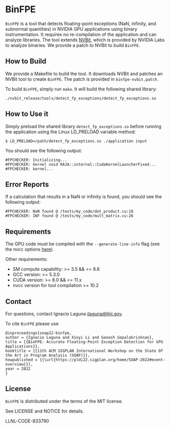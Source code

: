 # BinFPE


`BinFPE` is a tool that detects floating-point exceptions (NaN, infinity, and subnormal quantities) in NVIDIA GPU applications using binary instrumentation. It requires no re-compilation of the application and can analyze libraries. The tool extends [NVBit](https://github.com/NVlabs/NVBit), which is provided by NVIDIA Labs to analyze binaries. We provide a patch to NVBit to build `BinFPE`.

## How to Build
We provide a Makefile to build the tool. It downloads NVBit and patches an NVBit tool to create `BinFPE`. The patch is  provided in `binfpe-nvbit.patch`.

To build `BinFPE`, simply run `make`. It will build the following shared library:
```
./nvbit_release/tools/detect_fp_exceptions/detect_fp_exceptions.so
```

## How to Use it

Simply preload the shared library `detect_fp_exceptions.so` before running the application using the Linux LD_PRELOAD variable method:
```
$ LD_PRELOAD=/path/detect_fp_exceptions.so ./application input
```
You should see the following output:
```
#FPCHECKER: Initializing...
#FPCHECKER: kernel void RAJA::internal::CudaKernelLauncherFixed...
#FPCHECKER: kernel...
```
## Error Reports

If a calculation that results in a NaN or infinity is found, you should see the following output:
```
#FPCHECKER: NaN found @ /tests/my_code/dot_product.cu:18
#FPCHECKER: INF found @ /tests/my_code/mult_matrix.cu:26
```
## Requirements

The GPU code must be compiled with the `--generate-line-info` flag (see the nvcc options [here](https://docs.nvidia.com/cuda/cuda-compiler-driver-nvcc/index.html#options-for-altering-compiler-linker-behavior-generate-line-info)).

Other requirements:
- SM compute capability: >= 3.5 && <= 8.6
- GCC version: >= 5.3.0
- CUDA version: >= 8.0 && <= 11.x
- nvcc version for tool compilation >= 10.2

## Contact
For questions, contact Ignacio Laguna <ilaguna@llnl.gov>.

To cite `BinFPE` please use

```
@inproceedings{soap22-binfpe,
author = {Ignacio Laguna and Xinyi Li and Ganesh Gopalakrishnan},
title = {{BinFPE: Accurate Floating-Point Exception Detection for GPU Applications}},
booktitle = {{11th ACM SIGPLAN International Workshop on the State Of the Art in Program Analysis (SOAP)}},
howpublished = {{\url{https://pldi22.sigplan.org/home/SOAP-2022#event-overview}}},
year = 2022
}
```

## License

`BinFPE` is distributed under the terms of the MIT license.

See LICENSE and NOTICE for details.

LLNL-CODE-833790

